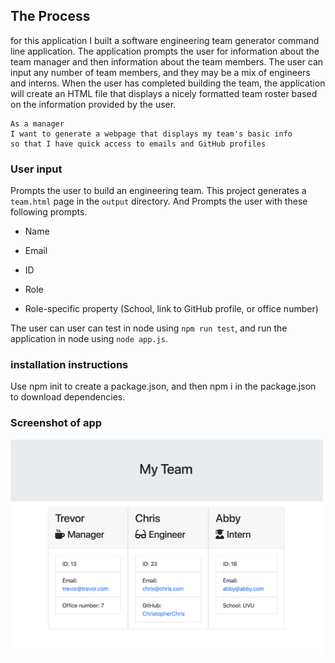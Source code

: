 ## The Process

for this application I built a software engineering team generator command line application. The application prompts the user for information about the team manager and then information about the team members. The user can input any number of team members, and they may be a mix of engineers and interns. When the user has completed building the team, the application will create an HTML file that displays a nicely formatted team roster based on the information provided by the user.

```
As a manager
I want to generate a webpage that displays my team's basic info
so that I have quick access to emails and GitHub profiles
```

### User input

Prompts the user to build an engineering team.
This project generates a `team.html` page in the `output` directory. And Prompts the user with these following prompts.

  * Name
  * Email
  * ID
  * Role

  * Role-specific property (School, link to GitHub profile, or office number)

The user can user can test in node using `npm run test`, and run the application in node using `node app.js`.

### installation instructions

Use npm init to create a package.json, and then npm i in the package.json to download dependencies.

### Screenshot of app

<img alt="app home page" src="./Assets/images/team.png" width="500">